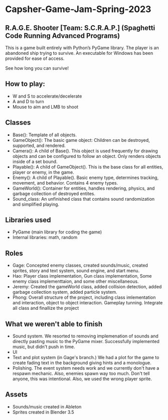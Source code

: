 # Capsher-Game-Jam-Spring-2023  

## R.A.G.E. Shooter [Team: S.C.R.A.P.] (Spaghetti Code Running Advanced Programs)

This is a game built entirely with Python’s PyGame library. The player is an abandoned ship trying to survive. An executable for Windows has been provided for ease of access.  

See how long you can survive! 

## How to play:
* W and S to accelerate/decelerate
* A and D to turn
* Mouse to aim and LMB to shoot

## Classes
* Base(): Template of all objects.
* GameObject(): The basic game object: Children can be destroyed, supported, and rendered.
* Camera(): A child of Base(). This object is used frequently for drawing objects and can be configured to follow an object. Only renders objects inside of a set bound.
* Playable(): A child of GameObject(). This is the base class for all entities, player or enemy, in the game.
* Enemy(): A child of Playable(). Basic enemy type, determines tracking, movement, and behavior. Contains 4 enemy types.
* GameWorld(): Container for entities, handles rendering, physics, and garbage collection of destroyed entites.
* Sound_class: An unfinished class that contains sound randomization and simplified playing.

## Libraries used
* PyGame (main library for coding the game)
* Internal libraries: math, random

## Roles
* Gage: Concepted enemy classes, created sounds/music, created sprites, story and text system, sound engine, and start menu.
* Hao: Player class implementation, Gun class implementation, Some enemy class implementtaion, and some other miscellaneous.
* Jeremy: Created the gameWorld class, added collision detection, added garbage collection system, added particle system.
* Phong: Overall structure of the project, including class imlementation and interaction, object to object interaction. Gameplay tunning. Integrate all class and finallize the project

## What we weren't able to finish
* Sound system. We resorted to removing implemenation of sounds and directly pasting music to the PyGame mixer. Successfully implemented music, but didn't push in time.
* UI
* Text and plot system (in Gage's branch.) We had a plot for the game to create fading text in the background giving hints and a monologue.
* Polishing. The event system needs work and we currently don't have a respawn mechanic. Also, enemies spawn way too much. Don't tell anyone, this was intentional. Also, we used the wrong player sprite.

## Assets
* Sounds/music created in Ableton
* Sprites created in Blender 3.5
